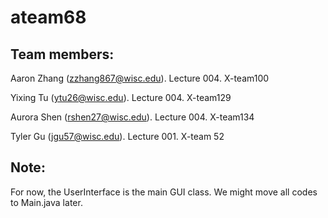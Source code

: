 # ateam68

## Team members:
Aaron Zhang (zzhang867@wisc.edu). Lecture 004. X-team100

Yixing Tu (ytu26@wisc.edu). Lecture 004. X-team129

Aurora Shen (rshen27@wisc.edu). Lecture 004. X-team134

Tyler Gu (jgu57@wisc.edu). Lecture 001. X-team 52

## Note:
For now, the UserInterface is the main GUI class. We might move all codes to Main.java later.
